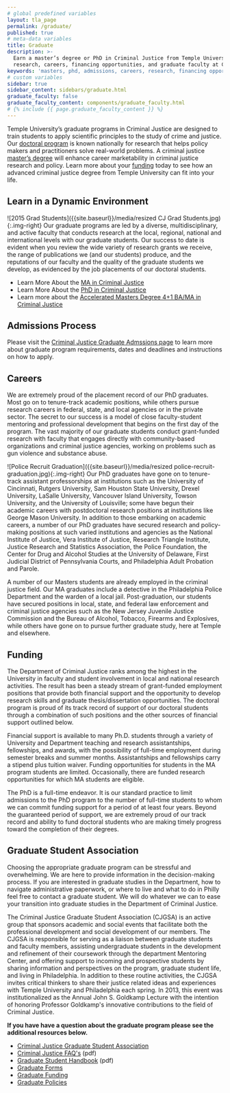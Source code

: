 ```yaml
---
# global predefined variables
layout: tla_page
permalink: /graduate/
published: true
# meta-data variables
title: Graduate
description: >-
  Earn a master’s degree or PhD in Criminal Justice from Temple University. Learn more about
  research, careers, financing opportunities, and graduate faculty at College of Liberal Arts.
keywords: 'masters, phd, admissions, careers, research, financing opportunities, graduate faculty'
# custom variables
sidebar: true
sidebar_content: sidebars/graduate.html
graduate_faculty: false    
graduate_faculty_content: components/graduate_faculty.html
# {% include {{ page.graduate_faculty_content }} %}
---
```

Temple University’s graduate programs in Criminal Justice are designed to train students to apply scientific principles to the study of crime and justice. Our [doctoral program](#learn-in-a-dynamic-environment) is known nationally for research that helps policy makers and practitioners solve real-world problems. A criminal justice [master’s degree](#learn-in-a-dynamic-environment) will enhance career marketability in criminal justice research and policy. Learn more about your [funding](#funding) today to see how an advanced criminal justice degree from Temple University can fit into your life.

## Learn in a Dynamic Environment
![2015 Grad Students]({{site.baseurl}}/media/resized CJ Grad Students.jpg){:.img-right}
Our graduate programs are led by a diverse, multidisciplinary, and active faculty that conducts research at the local, regional, national and international levels with our graduate students. Our success to date is evident when you review the wide variety of research grants we receive, the range of publications we (and our students) produce, and the reputations of our faculty and the quality of the graduate students we develop, as evidenced by the job placements of our doctoral students. 

- Learn More About the [MA in Criminal Justice](http://bulletin.temple.edu/graduate/scd/cla/criminal-justice-ma/)<br>
- Learn More About the [PhD in Criminal Justice](http://bulletin.temple.edu/graduate/scd/cla/criminal-justice-phd/)<br>
- Learn more about the [Accelerated Masters Degree 4+1 BA/MA in Criminal Justice](http://bulletin.temple.edu/undergraduate/liberal-arts/criminal-justice#criminaljustice+1acceleratedbamaprogram)

## Admissions Process
Please visit the [Criminal Justice Graduate Admssions page](https://liberalarts.temple.edu/admissions/graduate/criminal-justice) to learn more about graduate program requirements, dates and deadlines and instructions on how to apply.

## Careers
We are extremely proud of the placement record of our PhD graduates. Most go on to tenure-track academic positions, while others pursue research careers in federal, state, and local agencies or in the private sector. The secret to our success is a model of close faculty-student mentoring and professional development that begins on the first day of the program. The vast majority of our graduate students conduct grant-funded research with faculty that engages directly with community-based organizations and criminal justice agencies, working on problems such as gun violence and substance abuse.

![Police Recruit Graduation]({{site.baseurl}}/media/resized police-recruit-graduation.jpg){:.img-right}
Our PhD graduates have gone on to tenure-track assistant professorships at institutions such as the University of Cincinnati, Rutgers University, Sam Houston State University, Drexel University, LaSalle University, Vancouver Island University, Towson University, and the University of Louisville; some have begun their academic careers with postdoctoral research positions at institutions like George Mason University. In addition to those embarking on academic careers, a number of our PhD graduates have secured research and policy-making positions at such varied institutions and agencies as the National Institute of Justice, Vera Institute of Justice, Research Triangle Institute, Justice Research and Statistics Association, the Police Foundation, the Center for Drug and Alcohol Studies at the University of Delaware, First Judicial District of Pennsylvania Courts, and Philadelphia Adult Probation and Parole.

A number of our Masters students are already employed in the criminal justice field. Our MA graduates include a detective in the Philadelphia Police Department and the warden of a local jail. Post-graduation, our students have secured positions in local, state, and federal law enforcement and criminal justice agencies such as the New Jersey Juvenile Justice Commission and the Bureau of Alcohol, Tobacco, Firearms and Explosives, while others have gone on to pursue further graduate study, here at Temple and elsewhere.

## Funding
The Department of Criminal Justice ranks among the highest in the University in faculty and student involvement in local and national research activities. The result has been a steady stream of grant-funded employment positions that provide both financial support and the opportunity to develop research skills and graduate thesis/dissertation opportunities. The doctoral program is proud of its track record of support of our doctoral students through a combination of such positions and the other sources of financial support outlined below.

Financial support is available to many Ph.D. students through a variety of University and Department teaching and research assistantships, fellowships, and awards, with the possibility of full-time employment during semester breaks and summer months. Assistantships and fellowships carry a stipend plus tuition waiver. Funding opportunities for students in the MA program students are limited.  Occasionally, there are funded research opportunities for which MA students are eligible.

The PhD is a full-time endeavor. It is our standard practice to limit admissions to the PhD program to the number of full-time students to whom we can commit funding support for a period of at least four years. Beyond the guaranteed period of support, we are extremely proud of our track record and ability to fund doctoral students who are making timely progress toward the completion of their degrees.

## Graduate Student Association
 	 
Choosing the appropriate graduate program can be stressful and overwhelming. We are here to provide information in the decision-making process. If you are interested in graduate studies in the Department, how to navigate administrative paperwork, or where to live and what to do in Philly feel free to contact a graduate student. We will do whatever we can to ease your transition into graduate studies in the Department of Criminal Justice.
 	 
The Criminal Justice Graduate Student Association (CJGSA) is an active group that sponsors academic and social events that facilitate both the professional development and social development of our members. The CJGSA is responsible for serving as a liaison between graduate students and faculty members, assisting undergraduate students in the development and refinement of their coursework through the department Mentoring Center, and offering support to incoming and prospective students by sharing information and perspectives on the program, graduate student life, and living in Philadelphia. In addition to these routine activities, the CJGSA invites critical thinkers to share their justice related ideas and experiences with Temple University and Philadelphia each spring. In 2013, this event was institutionalized as the Annual John S. Goldkamp Lecture with the intention of honoring Professor Goldkamp's innovative contributions to the field of Criminal Justice.

**If you have have a question about the graduate program please see the additional resources below.**
- [Criminal Justice Graduate Student Association](/criminal-justice/student-life#graduate-student-association/)
- [Criminal Justice FAQ's](https://liberalarts.temple.edu/sites/liberalarts/files/Criminal%20Justice%20FAQ.pdf) (pdf)
- [Graduate Student Handbook](https://liberalarts.temple.edu/sites/liberalarts/files/CriminalJusticeGraduateStudentHandbook_June2017_JF.pdf) (pdf)
- [Graduate Forms](http://www.temple.edu/grad/forms/index.htm)
- [Graduate Funding](http://www.temple.edu/grad/finances/index.htm)
- [Graduate Policies](http://www.temple.edu/grad/policies/index.htm)
